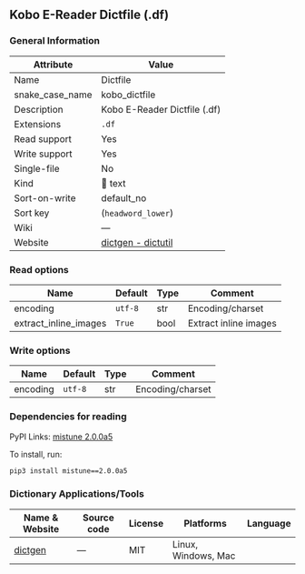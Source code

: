 ## Kobo E-Reader Dictfile (.df)

### General Information

| Attribute       | Value                                                                       |
| --------------- | --------------------------------------------------------------------------- |
| Name            | Dictfile                                                                    |
| snake_case_name | kobo_dictfile                                                               |
| Description     | Kobo E-Reader Dictfile (.df)                                                |
| Extensions      | `.df`                                                                       |
| Read support    | Yes                                                                         |
| Write support   | Yes                                                                         |
| Single-file     | No                                                                          |
| Kind            | 📝 text                                                                      |
| Sort-on-write   | default_no                                                                  |
| Sort key        | (`headword_lower`)                                                          |
| Wiki            | ―                                                                           |
| Website         | [dictgen - dictutil](https://pgaskin.net/dictutil/dictgen/#dictfile-format) |

### Read options

| Name                  | Default | Type | Comment               |
| --------------------- | ------- | ---- | --------------------- |
| encoding              | `utf-8` | str  | Encoding/charset      |
| extract_inline_images | `True`  | bool | Extract inline images |

### Write options

| Name     | Default | Type | Comment          |
| -------- | ------- | ---- | ---------------- |
| encoding | `utf-8` | str  | Encoding/charset |

### Dependencies for reading

PyPI Links: [mistune 2.0.0a5](https://pypi.org/project/mistune/2.0.0a5)

To install, run:

```sh
pip3 install mistune==2.0.0a5
```


### Dictionary Applications/Tools

| Name & Website                                   | Source code | License | Platforms           | Language |
| ------------------------------------------------ | ----------- | ------- | ------------------- | -------- |
| [dictgen](https://pgaskin.net/dictutil/dictgen/) | ―           | MIT     | Linux, Windows, Mac |          |
